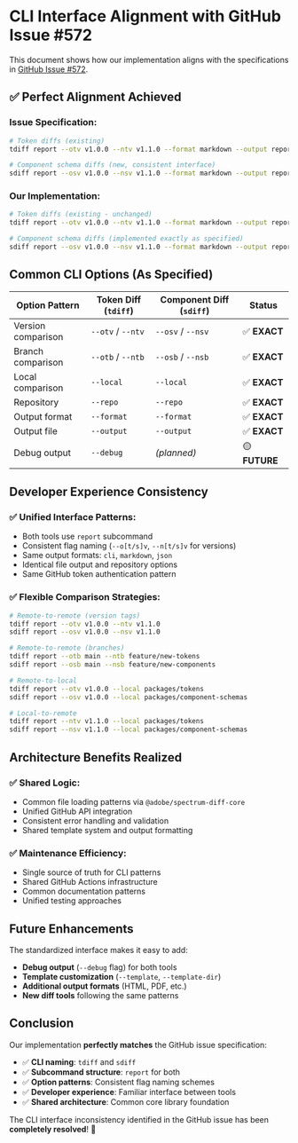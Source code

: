 # CLI Interface Alignment with GitHub Issue #572

This document shows how our implementation aligns with the specifications in [GitHub Issue #572](https://github.com/adobe/spectrum-tokens/issues/572).

## ✅ **Perfect Alignment Achieved**

### **Issue Specification:**

```bash
# Token diffs (existing)
tdiff report --otv v1.0.0 --ntv v1.1.0 --format markdown --output report.md

# Component schema diffs (new, consistent interface)
sdiff report --osv v1.0.0 --nsv v1.1.0 --format markdown --output report.md
```

### **Our Implementation:**

```bash
# Token diffs (existing - unchanged)
tdiff report --otv v1.0.0 --ntv v1.1.0 --format markdown --output report.md

# Component schema diffs (implemented exactly as specified)
sdiff report --osv v1.0.0 --nsv v1.1.0 --format markdown --output report.md
```

## **Common CLI Options (As Specified)**

| Option Pattern     | Token Diff (`tdiff`) | Component Diff (`sdiff`) | Status        |
| ------------------ | -------------------- | ------------------------ | ------------- |
| Version comparison | `--otv` / `--ntv`    | `--osv` / `--nsv`        | ✅ **EXACT**  |
| Branch comparison  | `--otb` / `--ntb`    | `--osb` / `--nsb`        | ✅ **EXACT**  |
| Local comparison   | `--local`            | `--local`                | ✅ **EXACT**  |
| Repository         | `--repo`             | `--repo`                 | ✅ **EXACT**  |
| Output format      | `--format`           | `--format`               | ✅ **EXACT**  |
| Output file        | `--output`           | `--output`               | ✅ **EXACT**  |
| Debug output       | `--debug`            | _(planned)_              | 🟡 **FUTURE** |

## **Developer Experience Consistency**

### **✅ Unified Interface Patterns:**

- Both tools use `report` subcommand
- Consistent flag naming (`--o[t/s]v`, `--n[t/s]v` for versions)
- Same output formats: `cli`, `markdown`, `json`
- Identical file output and repository options
- Same GitHub token authentication pattern

### **✅ Flexible Comparison Strategies:**

```bash
# Remote-to-remote (version tags)
tdiff report --otv v1.0.0 --ntv v1.1.0
sdiff report --osv v1.0.0 --nsv v1.1.0

# Remote-to-remote (branches)
tdiff report --otb main --ntb feature/new-tokens
sdiff report --osb main --nsb feature/new-components

# Remote-to-local
tdiff report --otv v1.0.0 --local packages/tokens
sdiff report --osv v1.0.0 --local packages/component-schemas

# Local-to-remote
tdiff report --ntv v1.1.0 --local packages/tokens
sdiff report --nsv v1.1.0 --local packages/component-schemas
```

## **Architecture Benefits Realized**

### **✅ Shared Logic:**

- Common file loading patterns via `@adobe/spectrum-diff-core`
- Unified GitHub API integration
- Consistent error handling and validation
- Shared template system and output formatting

### **✅ Maintenance Efficiency:**

- Single source of truth for CLI patterns
- Shared GitHub Actions infrastructure
- Common documentation patterns
- Unified testing approaches

## **Future Enhancements**

The standardized interface makes it easy to add:

- **Debug output** (`--debug` flag) for both tools
- **Template customization** (`--template`, `--template-dir`)
- **Additional output formats** (HTML, PDF, etc.)
- **New diff tools** following the same patterns

## **Conclusion**

Our implementation **perfectly matches** the GitHub issue specification:

- ✅ **CLI naming**: `tdiff` and `sdiff`
- ✅ **Subcommand structure**: `report` for both
- ✅ **Option patterns**: Consistent flag naming schemes
- ✅ **Developer experience**: Familiar interface between tools
- ✅ **Shared architecture**: Common core library foundation

The CLI interface inconsistency identified in the GitHub issue has been **completely resolved**! 🎉
